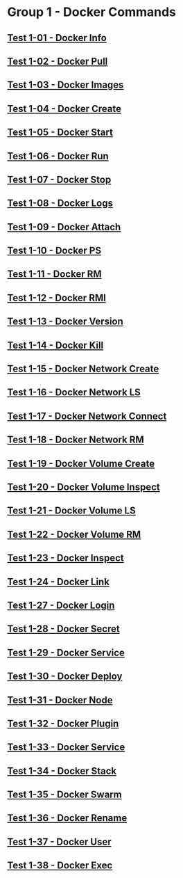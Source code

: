 Group 1 - Docker Commands
=======


[Test 1-01 - Docker Info](1-01-Docker-Info.md)
-
[Test 1-02 - Docker Pull](1-02-Docker-Pull.md)
-
[Test 1-03 - Docker Images](1-03-Docker-Images.md)
-
[Test 1-04 - Docker Create](1-04-Docker-Create.md)
-
[Test 1-05 - Docker Start](1-05-Docker-Start.md)
-
[Test 1-06 - Docker Run](1-06-Docker-Run.md)
-
[Test 1-07 - Docker Stop](1-07-Docker-Stop.md)
-
[Test 1-08 - Docker Logs](1-08-Docker-Logs.md)
-
[Test 1-09 - Docker Attach](1-09-Docker-Attach.md)
-
[Test 1-10 - Docker PS](1-10-Docker-PS.md)
-
[Test 1-11 - Docker RM](1-11-Docker-RM.md)
-
[Test 1-12 - Docker RMI](1-12-Docker-RMI.md)
-
[Test 1-13 - Docker Version](1-13-Docker-Version.md)
-
[Test 1-14 - Docker Kill](1-14-Docker-Kill.md)
-
[Test 1-15 - Docker Network Create](1-15-Docker-Network-Create.md)
-
[Test 1-16 - Docker Network LS](1-16-Docker-Network-LS.md)
-
[Test 1-17 - Docker Network Connect](1-17-Docker-Network-Connect.md)
-
[Test 1-18 - Docker Network RM](1-18-Docker-Network-RM.md)
-
[Test 1-19 - Docker Volume Create](1-19-Docker-Volume-Create.md)
-
[Test 1-20 - Docker Volume Inspect](1-20-Docker-Volume-Inspect.md)
-
[Test 1-21 - Docker Volume LS](1-21-Docker-Volume-LS.md)
-
[Test 1-22 - Docker Volume RM](1-22-Docker-Volume-RM.md)
-
[Test 1-23 - Docker Inspect](1-23-Docker-Inspect.md)
-
[Test 1-24 - Docker Link](1-24-Docker-Link.md)
-
[Test 1-27 - Docker Login](1-27-Docker-Login.md)
-
[Test 1-28 - Docker Secret](1-28-Docker-Secret.md)
-
[Test 1-29 - Docker Service](1-29-Docker-Service.md)
-
[Test 1-30 - Docker Deploy](1-30-Docker-Deploy.md)
-
[Test 1-31 - Docker Node](1-31-Docker-Node.md)
-
[Test 1-32 - Docker Plugin](1-32-Docker-Plugin.md)
-
[Test 1-33 - Docker Service](1-33-Docker-Service.md)
-
[Test 1-34 - Docker Stack](1-34-Docker-Stack.md)
-
[Test 1-35 - Docker Swarm](1-35-Docker-Swarm.md)
-
[Test 1-36 - Docker Rename](1-36-Docker-Rename.md)
-
[Test 1-37 - Docker User](1-37-Docker-USER.md)
-
[Test 1-38 - Docker Exec](1-38-Docker-Exec.md)
-